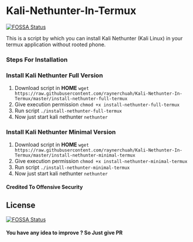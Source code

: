 # Kali-Nethunter-In-Termux
[![FOSSA Status](https://app.fossa.io/api/projects/git%2Bgithub.com%2Fraynerchuah%2FKali-Nethunter-In-Termux.svg?type=shield)](https://app.fossa.io/projects/git%2Bgithub.com%2Fraynerchuah%2FKali-Nethunter-In-Termux?ref=badge_shield)

This is a script by which you can install Kali Nethunter (Kali Linux) in your termux application without rooted phone.
### Steps For Installation
### Install Kali Nethunter Full Version
1. Download script in **HOME** `wget https://raw.githubusercontent.com/raynerchuah/Kali-Nethunter-In-Termux/master/install-nethunter-full-termux`
2. Give execution permission `chmod +x install-nethunter-full-termux`
3. Run script `./install-nethunter-full-termux`
4. Now just start kali nethunter `nethunter`
### Install Kali Nethunter Minimal Version
1. Download script in **HOME** `wget https://raw.githubusercontent.com/raynerchuah/Kali-Nethunter-In-Termux/master/install-nethunter-minimal-termux`
2. Give execution permission `chmod +x install-nethunter-minimal-termux`
3. Run script `./install-nethunter-minimal-termux`
4. Now just start kali nethunter `nethunter`

#### Credited To Offensive Security

## License
[![FOSSA Status](https://app.fossa.io/api/projects/git%2Bgithub.com%2Fraynerchuah%2FKali-Nethunter-In-Termux.svg?type=large)](https://app.fossa.io/projects/git%2Bgithub.com%2Fraynerchuah%2FKali-Nethunter-In-Termux?ref=badge_large)

#### You have any idea to improve ? So Just give PR


